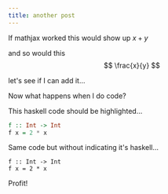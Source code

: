 ```yaml
---
title: another post
---
```


If mathjax worked this would show up $x + y$ 

and so would this $$ \frac{x}{y} $$

let's see if I can add it...

Now what happens when I do code? 

This haskell code should be highlighted...

```haskell
f :: Int -> Int
f x = 2 * x
```
Same code but without indicating it's haskell...

```
f :: Int -> Int
f x = 2 * x
```

Profit! 

